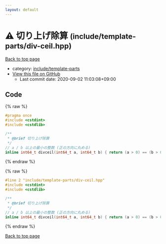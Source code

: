 ```yaml
---
layout: default
---
```


<!-- mathjax config similar to math.stackexchange -->
<script type="text/javascript" async
  src="https://cdnjs.cloudflare.com/ajax/libs/mathjax/2.7.5/MathJax.js?config=TeX-MML-AM_CHTML">
</script>
<script type="text/x-mathjax-config">
  MathJax.Hub.Config({
    TeX: { equationNumbers: { autoNumber: "AMS" }},
    tex2jax: {
      inlineMath: [ ['$','$'] ],
      processEscapes: true
    },
    "HTML-CSS": { matchFontHeight: false },
    displayAlign: "left",
    displayIndent: "2em"
  });
</script>

<script type="text/javascript" src="https://cdnjs.cloudflare.com/ajax/libs/jquery/3.4.1/jquery.min.js"></script>
<script src="https://cdn.jsdelivr.net/npm/jquery-balloon-js@1.1.2/jquery.balloon.min.js" integrity="sha256-ZEYs9VrgAeNuPvs15E39OsyOJaIkXEEt10fzxJ20+2I=" crossorigin="anonymous"></script>
<script type="text/javascript" src="../../../assets/js/copy-button.js"></script>
<link rel="stylesheet" href="../../../assets/css/copy-button.css" />


# :warning: 切り上げ除算 <small>(include/template-parts/div-ceil.hpp)</small>

<a href="../../../index.html">Back to top page</a>

* category: <a href="../../../index.html#d5567e78d3674558c180d2f4feaa863b">include/template-parts</a>
* <a href="{{ site.github.repository_url }}/blob/master/include/template-parts/div-ceil.hpp">View this file on GitHub</a>
    - Last commit date: 2020-09-02 11:03:08+09:00




## Code

<a id="unbundled"></a>
{% raw %}
```cpp
#pragma once
#include <cstdint>
#include <cstdlib>

/**
 * @brief 切り上げ除算
 */
// a / b 以上の最小の整数 (正の方向に丸める)
inline int64_t divceil(int64_t a, int64_t b) { return (a > 0) == (b > 0) ? (abs(a) + abs(b) - 1) / abs(b) : -(abs(a) / abs(b)); }

```
{% endraw %}

<a id="bundled"></a>
{% raw %}
```cpp
#line 2 "include/template-parts/div-ceil.hpp"
#include <cstdint>
#include <cstdlib>

/**
 * @brief 切り上げ除算
 */
// a / b 以上の最小の整数 (正の方向に丸める)
inline int64_t divceil(int64_t a, int64_t b) { return (a > 0) == (b > 0) ? (abs(a) + abs(b) - 1) / abs(b) : -(abs(a) / abs(b)); }

```
{% endraw %}

<a href="../../../index.html">Back to top page</a>

